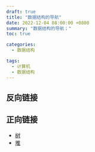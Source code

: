 ```yaml
---
draft: true
title: "数据结构的导航"
date: 2022-12-04 08:00:00 +0800
summary: "数据结构的导航；"
toc: true

categories:
  - 数据结构

tags:
  - 计算机
  - 数据结构
---
```


## 反向链接

## 正向链接

- [树](/计算机/data-structure/树)
- [堆](/计算机/data-structure/堆)
